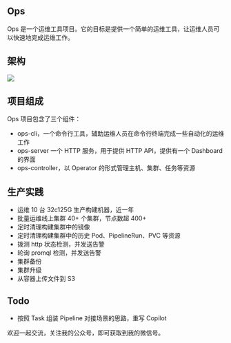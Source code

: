 ## Ops

Ops 是一个运维工具项目。它的目标是提供一个简单的运维工具，让运维人员可以快速地完成运维工作。

## 架构

![](https://www.chenshaowen.com/blog/images/2023/04/ops-arch.png)

## 项目组成

Ops 项目包含了三个组件：

- ops-cli，一个命令行工具，辅助运维人员在命令行终端完成一些自动化的运维工作
- ops-server 一个 HTTP 服务，用于提供 HTTP API，提供有一个 Dashboard 的界面
- ops-controller，以 Operator 的形式管理主机、集群、任务等资源

## 生产实践

- 运维 10 台 32c125G 生产构建机器，近一年
- 批量运维线上集群 40+ 个集群，节点数超 400+
- 定时清理构建集群中的镜像
- 定时清理构建集群中的历史 Pod、PipelineRun、PVC 等资源
- 拨测 http 状态检测，并发送告警
- 轮询 promql 检测，并发送告警
- 集群备份
- 集群升级
- 从容器上传文件到 S3

## Todo

- 按照 Task 组装 Pipeline 对接场景的思路，重写 Copilot

欢迎一起交流，关注我的公众号，即可获取到我的微信号。
